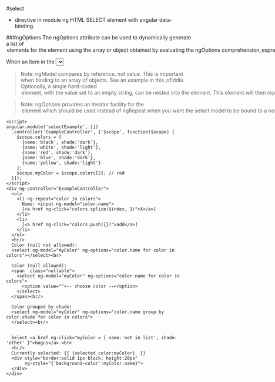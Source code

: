 #select
- directive in module ng
HTML SELECT element with angular data-binding.

###ngOptions
The ngOptions attribute can be used to dynamically generate a list of <option> elements for the <select> element using the array or object obtained by evaluating the ngOptions comprehension_expression.

When an item in the <select> menu is selected, the array element or object property represented by the selected option will be bound to the model identified by the ngModel directive.

> Note: ngModel compares by reference, not value. This is important when binding to an array of objects. See an example in this jsfiddle.
Optionally, a single hard-coded <option> element, with the value set to an empty string, can be nested into the <select> element. This element will then represent the null or "not selected" option. See example below for demonstration.


> Note: ngOptions provides an iterator facility for the <option> element which should be used instead of ngRepeat when you want the select model to be bound to a non-string value. This is because an option element can only be bound to string values at present.

```
<script>
angular.module('selectExample', [])
  .controller('ExampleController', ['$scope', function($scope) {
    $scope.colors = [
      {name:'black', shade:'dark'},
      {name:'white', shade:'light'},
      {name:'red', shade:'dark'},
      {name:'blue', shade:'dark'},
      {name:'yellow', shade:'light'}
    ];
    $scope.myColor = $scope.colors[2]; // red
  }]);
</script>
<div ng-controller="ExampleController">
  <ul>
    <li ng-repeat="color in colors">
      Name: <input ng-model="color.name">
      [<a href ng-click="colors.splice($index, 1)">X</a>]
    </li>
    <li>
      [<a href ng-click="colors.push({})">add</a>]
    </li>
  </ul>
  <hr/>
  Color (null not allowed):
  <select ng-model="myColor" ng-options="color.name for color in colors"></select><br>

  Color (null allowed):
  <span  class="nullable">
    <select ng-model="myColor" ng-options="color.name for color in colors">
      <option value="">-- choose color --</option>
    </select>
  </span><br/>

  Color grouped by shade:
  <select ng-model="myColor" ng-options="color.name group by color.shade for color in colors">
  </select><br/>


  Select <a href ng-click="myColor = { name:'not in list', shade: 'other' }">bogus</a>.<br>
  <hr/>
  Currently selected: {{ {selected_color:myColor}  }}
  <div style="border:solid 1px black; height:20px"
       ng-style="{'background-color':myColor.name}">
  </div>
</div>
```

